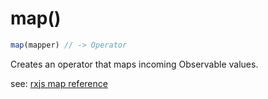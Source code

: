 # map()

```js
map(mapper) // -> Operator
```

Creates an operator that maps incoming Observable values.

see: [rxjs map reference](https://rxjs.dev/api/operators/map)
